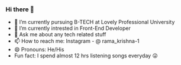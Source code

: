 ### Hi there 👋

- 📕 I’m currently pursuing B-TECH at Lovely Professional University 
- 🌱 I’m currently intrested in Front-End Developer
- 💬 Ask me about any tech related stuff
- 📫 How to reach me: Instagram - @ rama_krishna-1
- 😄 Pronouns: He/His
- Fun fact: I spend almost 12 hrs listening songs everyday 😜

